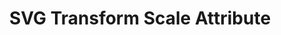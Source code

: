 ---
title: SVG Transform Scale Attribute
id: svg-scale
script: /examples/svg/svg-scale.js
description: This interactive how the scale transformation can be applied to a SVG element.
input: undefined
tags: [svg]
weight: undefined
draft: undefined
---